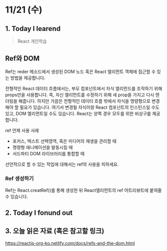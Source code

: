# 11/21 (수)

## 1. Today I learend

> React 개인학습

## Ref와 DOM

Ref는 reder 메소드에서 생성된 DOM 노드 혹은 React 엘리먼트 객체에 접근할 수 있는 방법을 제공합니다.

전형적인 React 데이터 흐름에서는, 부모 컴포넌트에서 자식 엘리먼드를 조작하기 위해 props만을 사용합니다. 즉, 자신 엘리먼트를 수정하기 위해 새 prop을 가지고 다시 렌더링을 해줍니다. 하지만 가끔은 전형적인 데이터 흐름 밖에서 자식을 명령형으로 변경해야 할 필요가 있습니다. 여기서 변경될 자식이랑 React 컴포넌트의 인스턴스일 수도 있고, DOM 엘리먼트일 수도 있습니다. React는 양쪽 경우 모두를 위한 비상구를 제공합니다.

ref 언제 사용 사례
- 포커스, 텍스트 선택영역, 혹은 미디어의 재생을 관리할 때
- 명령형 애니메이션을 발동시킬 때
- 서드파티 DOM 라이브러리를 통합할 때 

선언적으로 할 수 있는 작업에 대해서는 ref의 사용을 피하세요.

### Ref 생성하기 

Ref는 React.creatRef()를 통해 생성한 뒤 React엘리먼트의 ref 어트리뷰트에 붙여줄 수 있습니다. 



## 2. Today I fonund out

## 3. 오늘 읽은 자료 (혹은 참고할 링크)

https://reactjs-org-ko.netlify.com/docs/refs-and-the-dom.html